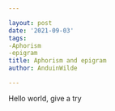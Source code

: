 ```yaml
---

layout: post
date: '2021-09-03'
tags: 
-Aphorism
-epigram
title: Aphorism and epigram
author: AnduinWilde

---
```


Hello world, give a try